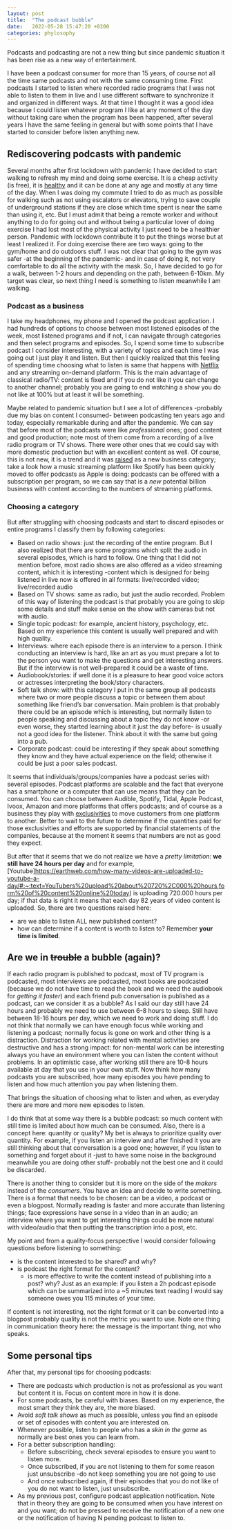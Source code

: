```yaml
---
layout: post
title:  "The podcast bubble"
date:   2022-05-28 15:47:20 +0200
categories: phylosophy
---
```


Podcasts and podcasting are not a new thing but since pandemic situation it has been rise as a new way of entertainment.

I have been a podcast consumer for more than 15 years, of course not all the time same podcasts and not with the same consuming time. First podcasts I started to
listen where recorded radio programs that I was not able to listen to them in live and I use different software to synchronize it and organized in different ways. At that time
I thought it was a good idea because I could listen whatever program I like at any moment of the day without taking care when the program has been happened, after several years
I have the same feeling in general but with some points that I have started to consider before listen anything new. 

## Rediscovering podcasts with pandemic

Several months after first lockdown with pandemic I have decided to start walking to refresh my mind and doing some exercise. It is a cheap activity (is free), it is
[healthy](https://www.health.harvard.edu/staying-healthy/5-surprising-benefits-of-walking) and it can be done at any age and mostly at any time of the day. When I was doing my commute 
I tried to do as much as possible for walking such as not using escalators or elevators, trying to save couple of underground stations if they are close which time spent is near the same than
using it, etc.
But I must admit that being a remote worker and without anything to do for going out and without being a particular lover of doing exercise I had lost most of the physical activity
I just need to be a healthier person. Pandemic with lockdown contribute it to put the things worse but at least I realized it. For doing exercise there are two ways: going to the gym/home
and do outdoors stuff. I was not clear that going to the gym was safer -at the beginning of the pandemic- and in case of doing it, not very comfortable to do all the activity 
with the mask. So, I have decided to go for a walk, between 1-2 hours and depending on the path, between 6-10km. My target was clear, so next thing I need is something to listen meanwhile
I am walking.

### Podcast as a business

I take my headphones, my phone and I opened the podcast application. I had hundreds of options to choose between most listened episodes of the week, most listened programs and if not, I can
navigate through categories and then select programs and episodes. So, I spend some time to subscribe podcast I consider interesting, with a variety of topics and each time I was going out I just
play it and listen. But then I quickly realized that this feeling of spending time choosing what to listen is same that happens with [Netflix](https://medium.com/8px-magazine/netflix-and-the-constant-struggle-of-making-choices-dfbd6f240d64) and any streaming on-demand platform. This is the main advantage of classical radio/TV: content is fixed and if you do not like it
you can change to another channel; probably you are going to end watching a show you do not like at 100% but at least it will be something.

Maybe related to pandemic situation but I see a lot of differences -probably due my bias on content I consumed- between podcasting ten years ago and today, especially remarkable during and after the pandemic. 
We can say that before most of the podcasts were like *professional* ones; good content and good production; note most of them come from a recording of a live radio program or TV shows. There were other ones that we could say with more domestic production but with an excellent content as well. Of course, this is not new, it is a trend and it was [raised](https://www.forbes.com/sites/forbestechcouncil/2019/12/20/the-podcasting-revolution/) as a new business category; take a look how a music streaming platform like Spotify has been quickly moved to offer podcasts as Apple is doing: podcasts can be offered with a subscription per program, so we can say that is a *new* potential billion business with content according to the numbers of streaming platforms. 

### Choosing a category

But after struggling with choosing podcasts and start to discard episodes or entire programs I classify them by following categories:
- Based on radio shows: just the recording of the entire program. But I also realized that there are some programs which split the audio in several episodes, which is
hard to follow. One thing that I did not mention before, most radio shows are also offered as a video streaming content, which it is interesting -content which is designed
for being listened in live now is offered in all formats: live/recorded video; live/recorded audio
- Based on TV shows: same as radio, but just the audio recorded. Problem of this way of listening the podcast is that probably you are going to skip some details and stuff make sense
on the show with cameras but not with audio.
- Single topic podcast: for example, ancient history, psychology, etc. Based on my experience this content is usually well prepared and with high quality.
- Interviews: where each episode there is an interview to a person. I think conducting an interview is hard, like an art as you must prepare a lot to the person you want
to make the questions and get interesting answers. But if the interview is not well-prepared it could be a waste of time.
- Audiobook/stories: if well done it is a pleasure to hear good voice actors or actresses interpreting the book/story characters.
- Soft talk show: with this category I put in the same group all podcasts where two or more people discuss a topic or between them about something like friend’s bar conversation.
Main problem is that probably there could be an episode which is interesting, but normally listen to people speaking and discussing about a topic they do not know -or even worse, they
started learning about it just the day before- is usually not a good idea for the listener. Think about it with the same but going into a pub.
- Corporate podcast: could be interesting if they speak about something they know and they have actual experience on the field; otherwise it could be just a poor sales podcast.

It seems that individuals/groups/companies have a podcast series with several episodes. Podcast platforms are scalable and the fact that everyone has a smartphone or a computer that can
use means that they can be consumed. You can choose between Audible, Spotify, Tidal, Apple Podcast, Ivoox, Amazon and more platforms that offers podcasts; and of course as a business
they play with [exclusivities](https://www.latimes.com/entertainment-arts/business/story/2021-05-12/spotify-has-exclusive-deal-with-armchair-expert-podcast) to move customers from one platform to another. Better to wait to the future to determine if the quantities paid for those exclusivities and efforts are supported by financial statements of the companies, because at the moment it seems that numbers are not as good they expect.

But after that it seems that we do not realize we have a *pretty limitation*: **we still have 24 hours per day** and for example, [Youtube]https://earthweb.com/how-many-videos-are-uploaded-to-youtube-a-day/#:~:text=YouTubers%20upload%20about%20720%2C000%20hours,form%20of%20content%20online%20today) is uploading 720.000 hours per day; if that data is right it means that each day 82 years of video content is uploaded. So, there are two questions raised here:
- are we able to listen ALL new published content?
- how can determine if a content is worth to listen to? Remember **your time is limited**.

## Are we in ~~trouble~~ a bubble (again)?

If each radio program is published to podcast, most of TV program is podcasted, most interviews are podcasted, most books are podcasted (because we do not have time to read the book and
we need the audiobook for *getting it faster*) and each friend pub conversation is published as a podcast, can we consider it as a bubble? As I said our day still have 24 hours and probably
we need to use between 6-8 hours to sleep. Still have between 18-16 hours per day, which we need to work and doing stuff. I do not think that normally we can have enough focus while
working and listening a podcast; normally focus is gone on work and other thing is a distraction. Distraction for working related with mental activities are destructive and has a strong
impact: for non-mental work can be interesting always you have an environment where you can listen the content without problems. In an optimistic case, after working still there are 10-8 hours available at day that you use in your own stuff. Now think how many podcasts you are subscribed, how many episodes you have pending to listen and how much attention you pay when listening them.

That brings the situation of choosing what to listen and when, as everyday there are more and more new episodes to listen. 

I do think that at some way there is a bubble podcast: so much content with still time is limited about how much can be consumed. Also, there is a concept here: quantity or quality? My bet
is always to prioritize quality over quantity. For example, if you listen an interview and after finished it you are still thinking about that conversation is a good one; however, if you listen
to something and forget about it -just to have some noise in the background meanwhile you are doing other stuff- probably not the best one and it could be discarded.

There is another thing to consider but it is more on the side of the *makers* instead of the *consumers*. You have an idea and decide to write something. There is a format that
needs to be chosen: can be a video, a podcast or even a blogpost. Normally reading is faster and more accurate than listening things; face expressions have sense in a video than 
in an audio; an interview where you want to get interesting things could be more natural with video/audio that then putting the transcription into a post, etc. 

My point and from a quality-focus perspective I would consider following questions before listening to something:
- is the content interested to be shared? and why?
- is podcast the right format for the content?
  - is more effective to write the content instead of publishing into a post? why? Just as an example: if you listen a 2h podcast episode which can be summarized into a
  ~5 minutes text reading I would say someone owes you 115 minutes of your time.

If content is not interesting, not the right format or it can be converted into a blogpost probably quality is not the metric you want to use. 
Note one thing in communication theory here: the message is the important thing, not who speaks.

## Some personal tips

After that, my personal tips for choosing podcasts:
- There are podcasts which production is not as professional as you want but content it is. Focus on content more in how it is done.
- For some podcasts, be careful with biases. Based on my experience, the most smart they think they are, the more biased.
- Avoid *soft talk shows* as much as possible, unless you find an episode or set of episodes with content you are interested on. 
- Whenever possible, listen to people who has a *skin in the game* as normally are best ones you can learn from.
- For a better subscription handling: 
  - Before subscribing, check several episodes to ensure you want to listen more.
  - Once subscribed, if you are not listening to them for some reason just unsubscribe -do not keep something you are not going to use
  - And once subscribed again, if their episodes that you do not like of you do not want to listen, just unsubscribe.
- As my previous post, configure podcast application notification. Note that in theory they are going to be consumed when you have interest on and you want; do not be pressed to
receive the notification of a new one or the notification of having N pending podcast to listen to.